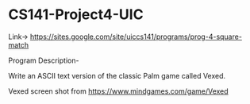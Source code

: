 # CS141-Project4-UIC

Link-> https://sites.google.com/site/uiccs141/programs/prog-4-square-match

Program Description-

Write an ASCII text version of the classic Palm game called Vexed.

Vexed screen shot from https://www.mindgames.com/game/Vexed


